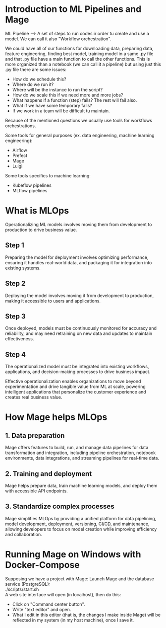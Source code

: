 # Introduction to ML Pipelines and Mage
ML Pipeline --> A set of steps to run codes ir order tu create and use a model. We can call it also "Workflow orchestration".

We could have all of our functions for downloading data, preparing data, feature engineering, finding best model, training model in a same .py file and that .py file have a main function to call the other functions. This is more organized than a notebook (we can call it a pipeline) but using just this .py file there are some issues:
* How do we schedule this?
* Where do we run it?
* Where will be the instance to run the script?
* How do we scale this if we need more and more jobs?
* What happens if a function (step) fails? The rest will fail also.
* What if we have some temporary fails?
* If we work in a team will be difficult tu maintain.

Because of the mentioned questions we usually use tools for workflows orchestrations.

Some tools for general purposes (ex. data engineering, machine learning engineering):
* Airflow
* Prefect
* Mage
* Luigi

Some tools specifics to machine learning:
* Kubeflow pipelines
* MLflow pipelines

# What is MLOps
Operationalizing ML models involves moving them from development to production to drive business value.

## Step 1
Preparing the model for deployment involves optimizing performance, ensuring it handles real-world data, and packaging it for integration into existing systems.

## Step 2
Deploying the model involves moving it from development to production, making it accessible to users and applications.

## Step 3
Once deployed, models must be continuously monitored for accuracy and reliability, and may need retraining on new data and updates to maintain effectiveness.

## Step 4
The operationalized model must be integrated into existing workflows, applications, and decision-making processes to drive business impact.

Effective operationalization enables organizations to move beyond experimentation and drive tangible value from ML at scale, powering intelligent applications that personalize the customer experience and creates real business value.

# How Mage helps MLOps
## 1. Data preparation
Mage offers features to build, run, and manage data pipelines for data transformation and integration, including pipeline orchestration, notebook environments, data integrations, and streaming pipelines for real-time data.

## 2. Training and deployment
Mage helps prepare data, train machine learning models, and deploy them with accessible API endpoints.

## 3. Standardize complex processes
Mage simplifies MLOps by providing a unified platform for data pipelining, model development, deployment, versioning, CI/CD, and maintenance, allowing developers to focus on model creation while improving efficiency and collaboration.

# Running Mage on Windows with Docker-Compose
Supposing we have a project with Mage:
Launch Mage and the database service (PostgreSQL):\
./scripts/start.sh\
A web site interface will open (in localhost), then do this:
* Click on "Command center button".
* Write "text editor" and open.
* What I edit in this editor (that is, the changes I make inside Mage) will be reflected in my system (in my host machine), once I save it. 


